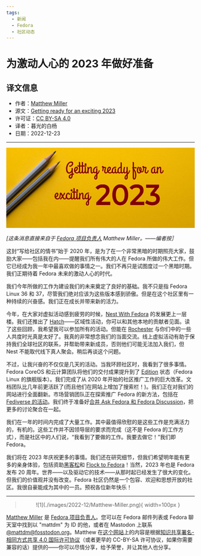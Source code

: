```yaml
---
tags:
  - 新闻
  - Fedora
  - 社区动态
---
```


# 为激动人心的 2023 年做好准备

## 译文信息

- 作者：[Matthew Miller](https://fedoramagazine.org/author/mattdm/)
- 源文：[Getting ready for an exciting 2023](https://fedoramagazine.org/getting-ready-for-an-exciting-2023/)
- 许可证：[CC BY-SA 4.0](https://creativecommons.org/licenses/by-sa/4.0/)
- 译者：暮光的白杨
- 日期：2022-12-23

----

![0](./images/2022-12/exciting_2023.jpg)

*[这条消息直接来自于 [Fedora 项目负责人](https://docs.fedoraproject.org/en-US/council/fpl/) Matthew Miller。——编者按］*

这封“写给社区的情书”始于 2020 年，是为了在一个非常黑暗的时期照亮大家，鼓励大家——包括我在内——提醒我们所有伟大的人在 Fedora 所做的伟大工作。但它已经成为我一年中最喜欢做的事情之一。我们不再只是试图度过一个黑暗时期。我们正期待着 Fedora 未来的激动人心的时代。

我们今年所做的工作为建设我们的未来奠定了良好的基础。我不只是指 Fedora Linux 36 和 37，尽管我们绝对应该为这些版本感到骄傲。但是在这个社区里有一种持续的兴奋感。我们正在成长并带来新的活力。

今年，在大家对虚拟活动感到疲劳的时候，[Nest With Fedora](https://communityblog.fedoraproject.org/nest-2022-cfp/) 的发展更上一层楼。我们还推出了 [Hatch](https://communityblog.fedoraproject.org/hatch-with-fedora/)——区域性活动，你可以和其他本地的贡献者见面。读了这些回顾，我希望我可以参加所有的活动。但能在 [Rochester](https://www.eventbrite.com/e/fedora-hatch-2022-in-rochester-new-york-usa-tickets-367043004507) 与你们中的一些人共度时光真是太好了。我真的非常想念我们的当面交流。线上虚拟活动有助于保持我们全球社区的联系，并帮助带来新成员，否则他们可能无法加入我们，但 Nest 不能取代线下真人聚会。稍后再谈这个问题。

不过，让我兴奋的不仅仅是几天的活动。当我环顾社区时，我看到了很多事情。Fedora CoreOS 和云计算团队将他们的交付成果提升到了 [Edition](https://fedoraproject.org/wiki/Editions) 状态（Fedora Linux 的旗舰版本）。我们完成了从 2020 年开始的社区推广工作的巨大改革。文档团队比几年前更活跃了(而且他们在网站上增加了搜索栏！)。我们正在对我们的网站进行全面翻新。市场营销团队正在探索推广 Fedora 的新方法，包括在 [Fediverse 的活动](https://fosstodon.org/@fedora)。我们终于准备好[合并 Ask Fedora 和 Fedora Discussion](https://hanjingxue-boling.github.io/Whiteboard/translation/fedora-site-merge/)，把更多的讨论聚合在一起。

我们在一年的时间内完成了大量工作。其中最值得欣慰的是这些工作是充满活力的，有机的。这些工作并不因领导层的要求而完成（这不是 Fedora 的工作方式），而是社区中的人们说，“我看到了要做的工作。我要去做它！”我们即 Fedora。

我们将在 2023 年庆祝更多的事情。我们还在研究细节，但我们希望明年能有更多的亲身体验，包括资助[黑客松](https://en.wikipedia.org/wiki/Hackathon)和 [Flock to Fedora](https://flocktofedora.org/)！当然，2023 年也是 Fedora 发布 20 周年。世界——以及驱动它的技术——从那时起已经发生了很大的变化。但我们的价值观并没有改变。Fedora 社区仍然是一个包容、欢迎和思想开放的社区。我很自豪能成为其中的一员。预祝各位新年快乐！

----

> <center> ![1](./images/2022-12/Matthew-Miller.png){ width=100px } </center>
[Matthew Miller](https://fedoramagazine.org/author/mattdm/) 是 [Fedora 项目负责人](https://docs.fedoraproject.org/en-US/council/fpl/)。您可以在 Fedora 邮件列表或 Fedora 聊天室中找到以 "mattdm" 为 ID 的他，或者在 Mastodon 上联系 [@mattdm@fosstodon.org](https://fosstodon.org/@mattdm)。Matthew 在[这个网站](https://fedoramagazine.org)上的内容是根据[知识共享署名-相同方式共享 4.0 国际许可协议](https://creativecommons.org/licenses/by-sa/4.0/)（或者更早的 CC-BY-SA 许可协议，如果你需要兼容的话）提供的——你可以尽情分享，给予荣誉，并让其他人也分享。